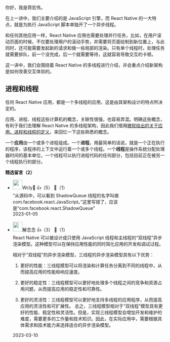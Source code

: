 你好，我是蒋宏伟。

在上一讲中，我们主要介绍的是 JavaScript 引擎，而 React Native 的一大特点，就是为执行 JavaScript 脚本单独开了一个异步线程。

和任何其他应用一样，React Native 应用也需要处理并行任务，比如，在用户滚动页面的时候，不仅要处理用户的滚动手势，并需要将页面绘制到新位置上，与此同时，还可能需要发起新的请求和做一些局部的渲染。只有单个线程时，处理任务就需要排队，前一个没完成，后一个就需要等待，这就容易导致交互的卡顿。

这一讲中，我们会围绕着 React Native 的多线程进行介绍，并会重点介绍新架构是如何改善交互体验的。

## 进程和线程

任何 React Native 应用，都是一个多线程的应用，这是由其架构设计的特点所决定的。

应用、进程、线程这些计算机的概念，关联性很强，也容易弄混。明确这些概念，有利于我们去理解 React Native 的多线程架构，因此我们借用[微软给出的关于应用、进程和线程的定义](https://learn.microsoft.com/en-us/windows/win32/procthread/processes-and-threads)，来回忆一下这些熟悉的概念。

一个**应用**由一个或多个进程组成。一个**进程**，用最简单的话说，就是一个正在执行的程序，该程序的上下文中运行着一个或多个线程。一个**线程**是操作系统分配处理器时间的基本单位，一个线程可以执行进程代码的任何部分，包括目前正在被另一个线程执行的部分。
<div><strong>精选留言（2）</strong></div><ul>
<li><img src="https://static001.geekbang.org/account/avatar/00/2b/ba/5c/ca8f01b4.jpg" width="30px"><span>Wcly👺</span> 👍（5） 💬（1）<div>“从源码中，可以看到 ShadowQueue 线程的名字叫做 com.facebook.react.JavaScript。”这里写错了，应该是“com.facebook.react.ShadowQueue”</div>2023-01-05</li><br/><li><img src="https://static001.geekbang.org/account/avatar/00/0f/4c/3a/56d32efd.jpg" width="30px"><span>解念念</span> 👍（3） 💬（1）<div>React Native 可以被设计成只使用 JavaScript 线程和主线程的“双线程”异步渲染模型。这种模型可以在保持应用性能的同时简化应用的开发和调试过程。

相对于“双线程”的异步渲染模型，三线程的异步渲染模型具有以下优势：

1. 更好的性能：三线程模型可以将渲染和计算任务分离到不同的线程中，从而提高应用的性能和响应速度。

2. 更好的稳定性：三线程模型可以更好地处理多个线程之间的竞争和资源占用问题，从而提高应用的稳定性和可靠性。

3. 更好的灵活性：三线程模型可以更好地支持多线程的应用程序，从而提高应用的灵活性和可扩展性。
总之，三线程模型相对于“双线程”模型具有更好的性能、稳定性和灵活性。但是，实现三线程模型会增加开发和维护的难度，需要更多的工作量和技术知识。因此，在实际应用中，需要根据具体需求和技术能力来选择适合的异步渲染模型。</div>2023-03-10</li><br/>
</ul>